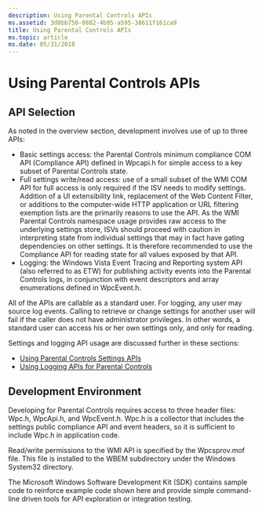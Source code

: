 ```yaml
---
description: Using Parental Controls APIs
ms.assetid: 3d0bb750-0882-4b95-a595-38611f161ca9
title: Using Parental Controls APIs
ms.topic: article
ms.date: 05/31/2018
---
```


# Using Parental Controls APIs

## API Selection

As noted in the overview section, development involves use of up to three APIs:

-   Basic settings access: the Parental Controls minimum compliance COM API (Compliance API) defined in Wpcapi.h for simple access to a key subset of Parental Controls state.
-   Full settings write/read access: use of a small subset of the WMI COM API for full access is only required if the ISV needs to modify settings. Addition of a UI extensibility link, replacement of the Web Content Filter, or additions to the computer-wide HTTP application or URL filtering exemption lists are the primarily reasons to use the API. As the WMI Parental Controls namespace usage provides raw access to the underlying settings store, ISVs should proceed with caution in interpreting state from individual settings that may in fact have gating dependencies on other settings. It is therefore recommended to use the Compliance API for reading state for all values exposed by that API.
-   Logging: the Windows Vista Event Tracing and Reporting system API (also referred to as ETW) for publishing activity events into the Parental Controls logs, in conjunction with event descriptors and array enumerations defined in WpcEvent.h.

All of the APIs are callable as a standard user. For logging, any user may source log events. Calling to retrieve or change settings for another user will fail if the caller does not have administrator privileges. In other words, a standard user can access his or her own settings only, and only for reading.

Settings and logging API usage are discussed further in these sections:

-   [Using Parental Controls Settings APIs](using-parental-controls-settings-apis.md)
-   [Using Logging APIs for Parental Controls](using-logging-apis-for-parental-controls.md)

## Development Environment

Developing for Parental Controls requires access to three header files: Wpc.h, WpcApi.h, and WpcEvent.h. Wpc.h is a collector that includes the settings public compliance API and event headers, so it is sufficient to include Wpc.h in application code.

Read/write permissions to the WMI API is specified by the Wpcsprov.mof file. This file is installed to the WBEM subdirectory under the Windows System32 directory.

The Microsoft Windows Software Development Kit (SDK) contains sample code to reinforce example code shown here and provide simple command-line driven tools for API exploration or integration testing.

 

 



